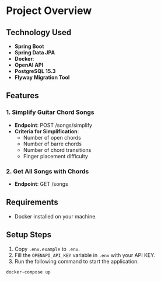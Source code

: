 # Project Overview

## Technology Used

- **Spring Boot**
- **Spring Data JPA**
- **Docker**: 
- **OpenAI API**
- **PostgreSQL 15.3**
- **Flyway Migration Tool**

## Features

### 1. Simplify Guitar Chord Songs
- **Endpoint**: POST /songs/simplify
- **Criteria for Simplification**:
    - Number of open chords
    - Number of barre chords
    - Number of chord transitions
    - Finger placement difficulty

### 2. Get All Songs with Chords
- **Endpoint**: GET /songs

## Requirements

- Docker installed on your machine.

## Setup Steps

1. Copy `.env.example` to `.env`.
2. Fill the `OPENAPI_API_KEY` variable in `.env` with your API KEY.
3. Run the following command to start the application:

```bash
docker-compose up
